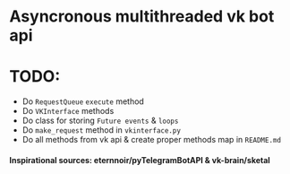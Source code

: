 # Asyncronous multithreaded vk bot api

# TODO:
- Do `RequestQueue` `execute` method
- Do `VKInterface` methods
- Do class for storing `Future events` & `loops`
- Do `make_request` method in `vkinterface.py`
- Do all methods from vk api & create proper methods map in `README.md`

#### Inspirational sources: eternnoir/pyTelegramBotAPI & vk-brain/sketal
